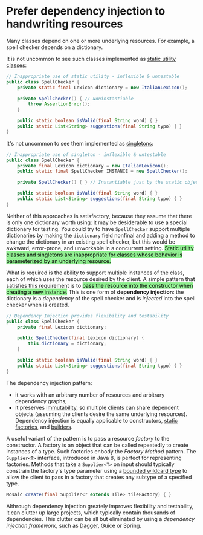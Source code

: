 # Prefer dependency injection to handwriting resources

Many classes depend on one or more underlying resources. For example, a spell checker depends on a dictionary.

It is not uncommon to see such classes implemented as [static utility classes](04_enforce_noninstantiability_with_a_private_constructor.md):

```java
// Inappropriate use of static utility - inflexible & untestable
public class SpellChecker {
    private static final Lexicon dictionary = new ItalianLexicon();

    private SpellChecker() { // Noninstantiable
        throw AssertionError();
    }

    public static boolean isValid(final String word) { }
    public static List<String> suggestions(final String typo) { }
}
```

It's not uncommon to see them implemented as [singletons](03_enforce_the_singleton_property_with_a_private_constructor_or_an_enum_type.md):

```java
// Inappropriate use of singleton - inflexible & untestable
public class SpellChecker {
    private final Lexicon dictionary = new ItalianLexicon();
    public static final SpellChecker INSTANCE = new SpellChecker();

    private SpellChecker() { } // Instantiable just by the static object contained here

    public static boolean isValid(final String word) { }
    public static List<String> suggestions(final String typo) { }
}
```

Neither of this approaches is satisfactory, because they assume that there is only one dictionary worth using: it may be desiderable to use a special dictionary for testing.
You could try to have ```SpellChecker``` support multiple dictionaries by making the ```dictionary``` field nonfinal and adding a method to change the dictionary in an existing spell checker, but this would be awkward, error-prone, and unworkable in a concurrent setting. <mark style="background-color: lightgreen">Static utility classes and singletons are inappropriate for classes whose behavior is parameterized by an underlying resource.</mark>

What is required is the ability to support multiple instances of the class, each of which uses the resource desired by the client. A simple pattern that satisfies this requirement is to <mark style="background-color: lightgreen">pass the resource into the constructor when creating a new instance.</mark> This is one form of **dependency injection**: the dictionary is a _dependency_ of the spell checker and is _injected_ into the spell checker when is created.

```java
// Dependency Injection provides flexibility and testability
public class SpellChecker {
    private final Lexicon dictionary;

    public SpellChecker(final Lexicon dictionary) {
        this.dictionary = dictionary;
    }

    public static boolean isValid(final String word) { }
    public static List<String> suggestions(final String typo) { }
}
```

The dependency injection pattern:

* it works with an arbitrary number of resources and arbitrary dependency graphs;
* it preserves [immutability](../04_Classes_and_Interfaces/17_minimize_mutability.md), so multiple clients can share dependent objects (assuming the clients desire the same underlying resources). Dependency injection is equally applicable to constructors, [static factories](01_static_factory_methods.md), and [builders](02_Creating_And_Destroying_Objects\02_consider_a_builder_when_faced_with_may_constructor_parameters.md).

A useful variant of the pattern is to pass a resource _factory_ to the constructor. A factory is an object that can be called repeatedly to create instances of a type. Such factories enbody the _Factory Method_ pattern. The ```Supplier<T>``` interface, introduced in Java 8, is perfect for representing factories. Methods that take a ```Supplier<T>``` on input should typically constrain the factory's type parameter using a [bounded wildcard type](../05_Generics/31_use_bounded_wildcards_to_increase_API_flexibility.md) to allow the client to pass in a factory that creates any subtype of a specified type.

```java
Mosaic create(final Supplier<? extends Tile> tileFactory) { }
```

Althrough dependency injection greately improves flexibility and testability, it can clutter up large projects, which typically contain thousands of dependencies. This clutter can be all but eliminated by using a _dependency injection framework_, such as [Dagger](http://dagger.dev/), Guice or Spring.
